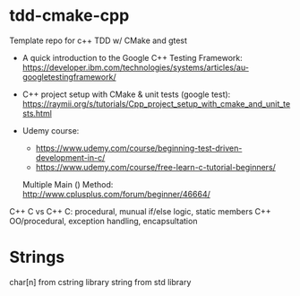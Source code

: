 # tdd-cmake-cpp
Template repo for c++ TDD w/ CMake and gtest

- A quick introduction to the Google C++ Testing Framework: https://developer.ibm.com/technologies/systems/articles/au-googletestingframework/
- C++ project setup with CMake & unit tests (google test): https://raymii.org/s/tutorials/Cpp_project_setup_with_cmake_and_unit_tests.html
- Udemy course: 
    - https://www.udemy.com/course/beginning-test-driven-development-in-c/
    - https://www.udemy.com/course/free-learn-c-tutorial-beginners/

   Multiple Main () Method: http://www.cplusplus.com/forum/beginner/46664/

C++ 
C vs C++
C: procedural, munual if/else logic, static members
C++ OO/procedural, exception handling, encapsultation

# Strings
char[n] from cstring library
string from std library
